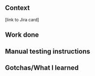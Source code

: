 ## Context

[link to Jira card]

## Work done

## Manual testing instructions

## Gotchas/What I learned
